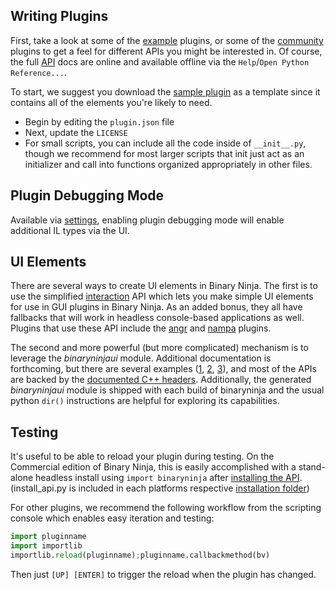 ## Writing Plugins

First, take a look at some of the [example](https://github.com/Vector35/binaryninja-api/tree/dev/python/examples) plugins, or some of the [community](https://github.com/Vector35/community-plugins) plugins to get a feel for different APIs you might be interested in. Of course, the full [API](https://api.binary.ninja/) docs are online and available offline via the `Help`/`Open Python Reference...`.

To start, we suggest you download the [sample plugin](https://github.com/Vector35/sample_plugin) as a template since it contains all of the elements you're likely to need.

- Begin by editing the `plugin.json` file
- Next, update the `LICENSE`
- For small scripts, you can include all the code inside of `__init__.py`, though we recommend for most larger scripts that init just act as an initializer and call into functions organized appropriately in other files.

## Plugin Debugging Mode

Available via [settings](../getting-started.md#ui.debugMode), enabling plugin debugging mode will enable additional IL types via the UI.

## UI Elements

There are several ways to create UI elements in Binary Ninja. The first is to use the simplified [interaction](https://api.binary.ninja/binaryninja.interaction-module.html) API which lets you make simple UI elements for use in GUI plugins in Binary Ninja. As an added bonus, they all have fallbacks that will work in headless console-based applications as well. Plugins that use these API include the [angr](https://github.com/Vector35/binaryninja-api/blob/dev/python/examples/angr_plugin.py) and [nampa](https://github.com/kenoph/nampa) plugins.

The second and more powerful (but more complicated) mechanism is to leverage the _binaryninjaui_ module. Additional documentation is forthcoming, but there are several examples ([1](https://github.com/Vector35/binaryninja-api/tree/dev/python/examples/kaitai), [2](https://github.com/Vector35/binaryninja-api/tree/dev/python/examples/snippets), [3](https://github.com/Vector35/binaryninja-api/tree/dev/python/examples/triage)), and most of the APIs are backed by the [documented C++ headers](https://api.binary.ninja/cpp). Additionally, the generated _binaryninjaui_ module is shipped with each build of binaryninja and the usual python `dir()` instructions are helpful for exploring its capabilities.

## Testing

It's useful to be able to reload your plugin during testing. On the Commercial edition of Binary Ninja, this is easily accomplished with a stand-alone headless install using `import binaryninja` after [installing the API](https://github.com/Vector35/binaryninja-api/blob/dev/scripts/install_api.py).  (install_api.py is included in each platforms respective [installation folder](../getting-started.md#binary-path))

For other plugins, we recommend the following workflow from the scripting console which enables easy iteration and testing:

```python
import pluginname
import importlib
importlib.reload(pluginname);pluginname.callbackmethod(bv)
```

Then just `[UP] [ENTER]` to trigger the reload when the plugin has changed.
